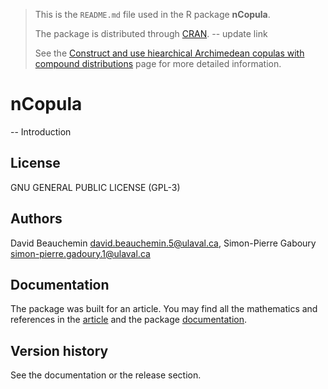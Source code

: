 > This is the `README.md` file used in the R package
> **nCopula**.
>
> The package is distributed through
> [CRAN](https://cran.r-project.org). -- update link
>
> See the
> [Construct and use hiearchical Archimedean copulas with compound distributions](https://github.com/Spgadou/nCopula) page for more detailed information.

# nCopula

-- Introduction

## License

GNU GENERAL PUBLIC LICENSE (GPL-3)

## Authors
David Beauchemin <david.beauchemin.5@ulaval.ca>, Simon-Pierre Gaboury <simon-pierre.gadoury.1@ulaval.ca>

## Documentation

The package was built for an article. You may find all the mathematics and references in the [article](http://www.sciencedirect.com/science/article/pii/S0167668716304553) and the package [documentation](#ref).

## Version history

See the documentation or the release section.
